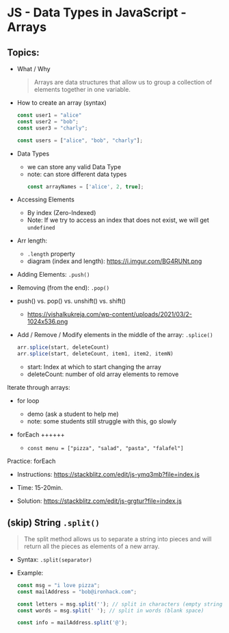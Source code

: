 

# JS - Data Types in JavaScript - Arrays


<!--- 

Status: ready

-->



## Topics:

- What / Why 

    > Arrays are data structures that allow us to group a collection of elements together in one variable.


- How to create an array (syntax)

  ```js
  const user1 = "alice"
  const user2 = "bob";
  const user3 = "charly";

  const users = ["alice", "bob", "charly"];
  ```

- Data Types
  - we can store any valid Data Type
  - note: can store different data types 
    ```js
    const arrayNames = ['alice', 2, true];
    ```


- Accessing Elements
  - By index (Zero-Indexed)
  - Note: If we try to access an index that does not exist, we will get `undefined`

- Arr length:
  - `.length` property
  - diagram (index and length): https://i.imgur.com/BG4RUNt.png



- Adding Elements: `.push()`
- Removing (from the end): `.pop()`

- push() vs. pop() vs. unshift() vs. shift()
  - https://vishalkukreja.com/wp-content/uploads/2021/03/2-1024x536.png
  <!-- covered in prework, can do briefly -->




- Add / Remove / Modify elements in the middle of the array: `.splice()`
  <!-- @LT: briefly -->

  ```js
  arr.splice(start, deleteCount)
  arr.splice(start, deleteCount, item1, item2, itemN)
  ```
  - start: Index at which to start changing the array
  - deleteCount: number of old array elements to remove




Iterate through arrays:

- for loop
  - demo (ask a student to help me)
  - note: some students still struggle with this, go slowly

- forEach ++++++
  - `const menu = ["pizza", "salad", "pasta", "falafel"]`


Practice: forEach
<!-- (with an array of strings): -->
- Instructions: https://stackblitz.com/edit/js-ymq3mb?file=index.js
- Time: 15-20min.
- Solution: https://stackblitz.com/edit/js-grgtur?file=index.js


  <!-- @todo: create cheatsheet forEach() -->




## (skip) String `.split()`
  
  <!-- 
  
    @LT: skip or very brief
  
    (they don't need it for today's lab)

  -->


  > The split method allows us to separate a string into pieces and will return all the pieces as elements of a new array.

  - Syntax: `.split(separator)`
  

  - Example: 

    ```js
    const msg = "i love pizza";
    const mailAddress = "bob@ironhack.com";

    const letters = msg.split(''); // split in characters (empty string)
    const words = msg.split(' '); // split in words (blank space)

    const info = mailAddress.split('@');

    ```

